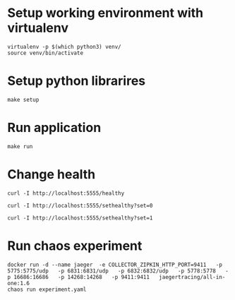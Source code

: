 # Setup working environment with virtualenv

```
virtualenv -p $(which python3) venv/
source venv/bin/activate
```

# Setup python librarires

```
make setup
```

# Run application

```
make run
```

# Change health

```
curl -I http://localhost:5555/healthy 
```

```
curl -I http://localhost:5555/sethealthy?set=0
```

```
curl -I http://localhost:5555/sethealthy?set=1
```

# Run chaos experiment

```
docker run -d --name jaeger  -e COLLECTOR_ZIPKIN_HTTP_PORT=9411   -p 5775:5775/udp   -p 6831:6831/udp   -p 6832:6832/udp   -p 5778:5778   -p 16686:16686   -p 14268:14268   -p 9411:9411   jaegertracing/all-in-one:1.6
chaos run experiment.yaml
```